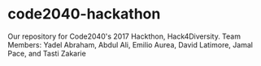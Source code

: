 # code2040-hackathon
Our repository for Code2040's 2017 Hackthon, Hack4Diversity. Team Members: Yadel Abraham, Abdul Ali, Emilio Aurea, David Latimore, Jamal Pace, and Tasti Zakarie
